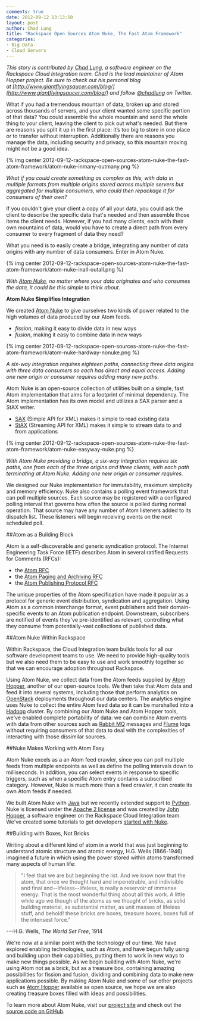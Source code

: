 ```yaml
---
comments: true
date: 2012-09-12 13:13:50
layout: post
author: Chad Lung
title: "Rackspace Open Sources Atom Nuke, The Fast Atom Framework"
categories:
- Big Data
- Cloud Servers
---
```

_This story is contributed by [Chad Lung](http://www.linkedin.com/in/chadlung), a software engineer on the Rackspace Cloud Integration team. Chad is the lead maintainer of Atom Hopper project. Be sure to check out his personal blog at [http://www.giantflyingsaucer.com/blog/](http://www.giantflyingsaucer.com/blog/) and follow [@chadlung](https://twitter.com/chadlung) on Twitter._

What if you had a tremendous mountain of data, broken up and stored across thousands of servers, and your client wanted some specific portion of that data? You could assemble the whole mountain and send the whole thing to your client, leaving the client to pick out what's needed. But there are reasons you split it up in the first place: it’s too big to store in one place or to transfer without interruption. Additionally there are reasons you manage the data, including security and privacy, so this mountain moving might not be a good idea.

<!-- more -->

{% img center 2012-09-12-rackspace-open-sources-atom-nuke-the-fast-atom-framework/atom-nuke-inmany-outmany.png %}

_What if you could create something as complex as this, with data in multiple formats from multiple origins stored across multiple servers but aggregated for multiple consumers, who could then repackage it for consumers of their own?_

If you couldn't give your client a copy of all your data, you could ask the client to describe the specific data that's needed and then assemble those items the client needs. However, if you had many clients, each with their own mountains of data, would you have to create a direct path from every consumer to every fragment of data they need?

What you need is to easily create a bridge, integrating any number of data origins with any number of data consumers. Enter in Atom Nuke.

{% img center 2012-09-12-rackspace-open-sources-atom-nuke-the-fast-atom-framework/atom-nuke-inall-outall.png %}

_With [Atom Nuke](http://atomnuke.org/), no matter where your data originates and who consumes the data, it could be this simple to think about._

**Atom Nuke Simplifies Integration**

We created [Atom Nuke](http://atomnuke.org/) to give ourselves two kinds of power related to the high volumes of data produced by our Atom feeds.

* _fission_, making it easy to divide data in new ways
* _fusion_, making it easy to combine data in new ways


{% img center 2012-09-12-rackspace-open-sources-atom-nuke-the-fast-atom-framework/atom-nuke-hardway-nonuke.png %}

_A six-way integration requires eighteen paths, connecting three data origins with three data consumers so each has direct and equal access. Adding one new origin or consumer requires adding many new paths._

Atom Nuke is an open-source collection of utilities built on a simple, fast Atom implementation that aims for a footprint of minimal dependency. The Atom implementation has its own model and utilizes a SAX parser and a StAX writer.

* [SAX](http://www.saxproject.org/) (Simple API for XML) makes it simple to read existing data
* [StAX](http://stax.codehaus.org/) (Streaming API for XML) makes it simple to stream data to and from applications

{% img center 2012-09-12-rackspace-open-sources-atom-nuke-the-fast-atom-framework/atom-nuke-easyway-nuke.png %}

_With Atom Nuke providing a bridge, a six-way integration requires six paths, one from each of the three origins and three clients, with each path terminating at Atom Nuke. Adding one new origin or consumer requires._

We designed our Nuke implementation for immutability, maximum simplicity and memory efficiency. Nuke also contains a polling event framework that can poll multiple sources. Each source may be registered with a configured polling interval that governs how often the source is polled during normal operation. That source may have any number of Atom listeners added to its dispatch list. These listeners will begin receiving events on the next scheduled poll.

##Atom as a Building Block

Atom is a self-discoverable and generic syndication protocol. The Internet Engineering Task Force (IETF) describes Atom in several ratified Requests for Comments (RFCs):

* the [Atom RFC](http://tools.ietf.org/html/rfc4287)
* the [Atom Paging and Archiving RFC](http://tools.ietf.org/html/rfc5005)
* the [Atom Publishing Protocol RFC](http://tools.ietf.org/html/rfc5023)

The unique properties of the Atom specification have made it popular as a protocol for generic event distribution, syndication and aggregation. Using Atom as a common interchange format, event publishers add their domain-specific events to an Atom publication endpoint. Downstream, subscribers are notified of events they've pre-identified as relevant, controlling what they consume from potentially-vast collections of published data.

##Atom Nuke Within Rackspace

Within Rackspace, the Cloud Integration team builds tools for all our software development teams to use. We need to provide high-quality tools but we also need them to be easy to use and work smoothly together so that we can encourage adoption throughout Rackspace.

Using Atom Nuke, we collect data from the Atom feeds supplied by [Atom Hopper](http://atomhopper.org/), another of our open-source tools. We then take that Atom data and feed it into several systems, including those that perform analytics on [OpenStack](http://openstack.org/) deployments throughout our data centers. The analytics engine uses Nuke to collect the entire Atom feed data so it can be marshalled into a [Hadoop](http://hadoop.apache.org/) cluster. By combining our Atom Nuke and Atom Hopper tools, we've enabled complete portability of data: we can combine Atom events with data from other sources such as [Rabbit MQ](http://www.rabbitmq.com/) messages and [Flume](http://flume.apache.org/) logs without requiring consumers of that data to deal with the complexities of interacting with those dissimilar sources.

##Nuke Makes Working with Atom Easy

Atom Nuke excels as a an Atom feed crawler, since you can poll multiple feeds from multiple endpoints as well as define the polling intervals down to milliseconds. In addition, you can select events in response to specific triggers, such as when a specific Atom entry contains a subscribed category. However, Nuke is much more than a feed crawler, it can create its own Atom feeds if needed.

We built Atom Nuke with [Java](http://java.com/) but we recently extended support to [Python](http://python.org/). Nuke is licensed under the [Apache 2 license](http://www.apache.org/licenses/LICENSE-2.0.html) and was created by [John Hopper](https://github.com/zinic), a software engineer on the Rackspace Cloud Integration team. We've created some tutorials to get developers [started with Nuke](http://www.giantflyingsaucer.com/blog/?cat=61).

##Building with Boxes, Not Bricks

Writing about a different kind of atom in a world that was just beginning to understand atomic structure and atomic energy, H.G. Wells (1866-1946) imagined a future in which using the power stored within atoms transformed many aspects of human life:

> "I feel that we are but beginning the list. And we know now that the atom, that once we thought hard and impenetrable, and indivisible and final and--lifeless--lifeless, is really a reservoir of immense energy. That is the most wonderful thing about all this work. A little while ago we though of the atoms as we thought of bricks, as solid building material, as substantial matter, as unit masses of lifeless stuff, and behold! these bricks are boxes, treasure boxes, boxes full of the intensest force."

---H.G. Wells, _The World Set Free_, 1914

We're now at a similar point with the technology of our time. We have explored enabling technologies, such as Atom, and have begun fully using and building upon their capabilities, putting them to work in new ways to make new things possible. As we begin building with Atom Nuke, we're using Atom not as a brick, but as a treasure box, containing amazing possibilities for fission and fusion, dividing and combining data to make new applications possible. By making Atom Nuke and some of our other projects such as [Atom Hopper](http://atomhopper.org/) available as open source, we hope we are also creating treasure boxes filled with ideas and possibilities.

To learn more about Atom Nuke, visit our [project site](http://atomnuke.org/) and check out the [source code on GitHub](https://github.com/zinic/atom-nuke/).
